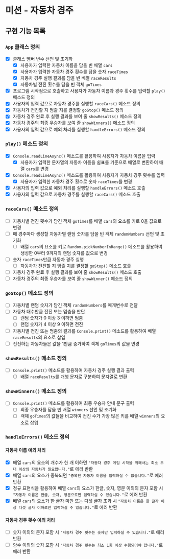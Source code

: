 # 미션 - 자동차 경주

## 구현 기능 목록

### `App` 클래스 정의

- [x] 클래스 멤버 변수 선언 및 초기화
  - [x] 사용자가 입력한 자동차 이름을 담을 빈 배열 `cars`
  - [x] 사용자가 입력한 자동차 경주 횟수를 담을 숫자 `raceTimes`
  - [x] 자동차 경주 실행 결과를 담을 빈 베열 `raceResults`
  - [x] 자동차별 전진 횟수를 담을 빈 객체 `goTimes`
- [x] 프로그램 시작점으로 호출하고 사용자가 자동차 이름과 경주 횟수를 입력할 `play()` 메소드 정의
- [x] 사용자의 입력 값으로 자동차 경주를 실행할 `raceCars()` 메소드 정의
- [x] 자동차가 전진할 지 멈출 지를 결정할 `goStop()` 메소드 정의
- [x] 자동차 경주 완료 후 실행 결과를 보여 줄 `showResults()` 메소드 정의
- [x] 자동차 경주의 최종 우승자를 보여 줄 `showWinners()` 메소드 정의
- [x] 사용자의 입력 값으로 예외 처리를 실행할 `handleErrors()` 메소드 정의

### `play()` 메소드 정의

- [x] `Console.readLineAsync()` 메소드를 활용하여 사용자가 자동차 이름을 입력
  - [x] 사용자가 입력한 문자열의 자동차 이름을 쉼표를 기준으로 배열로 변환하여 배열 `cars`를 변경
- [x] `Console.readLineAsync()` 메소드를 활용하여 사용자가 자동차 경주 횟수를 입력
  - [x] 사용자가 입력한 자동차 경주 횟수로 숫자 `raceTimes`를 변경
- [x] 사용자의 입력 값으로 예외 처리를 실행할 `handleErrors()` 메소드 호출
- [x] 사용자의 입력 값으로 자동차 경주를 실행할 `raceCars()` 메소드 호출

### `raceCars()` 메소드 정의

- [ ] 자동차별 전진 횟수가 담긴 객체 `goTimes`를 배열 `cars`의 요소를 키로 0을 값으로 변경
- [ ] 매 경주마다 생성할 자동차별 랜덤 숫자를 담을 빈 객체 `randomNumbers` 선언 및 초기화
  - [ ] 배열 `cars`의 요소를 키로 `Random.pickNumberInRange()` 메소드를 활용하여 생성한 0부터 9까지의 랜덤 숫자를 값으로 변경
- [ ] 숫자 `raceTimes`만큼 자동차 경주 실행
  - [ ] 자동차가 전진할 지 멈출 지를 결정할 `goStop()` 메소드 호출
- [ ] 자동차 경주 완료 후 실행 결과를 보여 줄 `showResults()` 메소드 호출
- [ ] 자동차 경주의 최종 우승자를 보여 줄 `showWinner()` 메소드 정의

### `goStop()` 메소드 정의

- [ ] 자동차별 랜덤 숫자가 담긴 객체 `randomNumbers`를 매개변수로 전달
- [ ] 자동차 대수만큼 전진 또는 멈춤을 판단
  - [ ] 랜덤 숫자가 0 이상 3 이하면 멈춤
  - [ ] 랜덤 숫자가 4 이상 9 이하면 전진
- [ ] 자동차별 전진 또는 멈춤의 결과를 `Console.print()` 메소드를 활용하여 배열 `raceResults`의 요소로 삽입
- [ ] 전진하는 자동차들은 값을 1만큼 증가하여 객체 `goTimes`의 값을 변경

### `showResults()` 메소드 정의

- [ ] `Console.print()` 메소드를 활용하여 자동차 경주 실행 결과 출력
  - [ ] 배열 `raceResults`를 개행 문자로 구분하여 문자열로 변환

### `showWinners()` 메소드 정의

- [ ] `Console.print()` 메소드를 활용하여 최종 우승자 안내 문구 출력
  - [ ] 최종 우승자를 담을 빈 배열 `winners` 선언 및 초기화
  - [ ] 객체 `goTimes`의 값들을 비교하여 전진 수가 가장 많은 키를 배열 `winners`의 요소로 삽입

### `handleErrors()` 메소드 정의

#### 자동차 이름 예외 처리

- [x] 배열 `cars`의 요소의 개수가 한 개 이하면 `"자동차 경주 게임 시작을 위해서는 최소 두 대 이상의 자동차가 필요합니다."`로 에러 반환
- [x] 배열 `cars`의 요소가 중복되면 `"중복된 자동차 이름을 입력하실 수 없습니다."`로 에러 반환
- [x] 정규 표현식을 활용하여 배열 `cars`의 요소가 한글, 숫자, 영문 이외의 문자 포함 시 `"자동차 이름은 한글, 숫자, 영문으로만 입력하실 수 있습니다."`로 에러 반환
- [x] 배열 `cars`의 요소가 한 글자 미만 또는 다섯 글자 초과 시 `"자동차 이름은 한 글자 이상 다섯 글자 이하로만 입력하실 수 있습니다."`로 에러 반환

#### 자동차 경주 횟수 예외 처리

- [ ] 숫자 이외의 문자 포함 시 `"자동차 경주 횟수는 숫자만 입력하실 수 있습니다."`로 에러 반환
- [ ] 양수 이외의 숫자 포함 시 `"자동차 경주 횟수는 최소 1회 이상 수행되어야 합니다."`로 에러 반환
